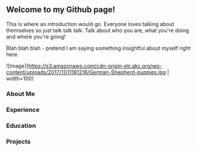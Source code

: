 ## Welcome to my Github page!

This is where an introduction would go. Everyone loves talking about themselves so just talk talk talk. Talk about who you are, what you're doing and where you're going!

Blah blah blah - pretend I am saying something insightful about myself right here.

![Image](https://s3.amazonaws.com/cdn-origin-etr.akc.org/wp-content/uploads/2017/11/11181218/German-Shepherd-puppies.jpg | width=100)

### About Me

### Experience

### Education

### Projects


